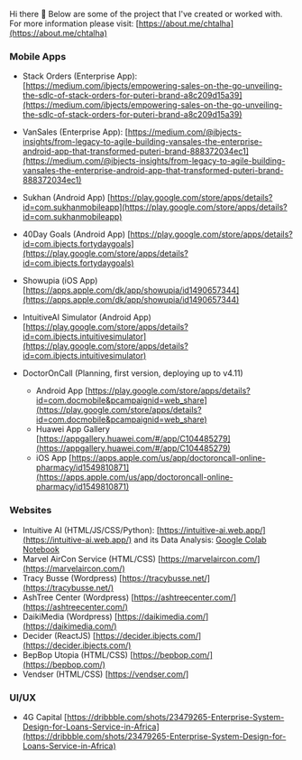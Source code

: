 Hi there 👋 Below are some of the project that I've created or worked with. For more information please visit: [https://about.me/chtalha](https://about.me/chtalha)

### Mobile Apps
- Stack Orders (Enterprise App): [https://medium.com/ibjects/empowering-sales-on-the-go-unveiling-the-sdlc-of-stack-orders-for-puteri-brand-a8c209d15a39](https://medium.com/ibjects/empowering-sales-on-the-go-unveiling-the-sdlc-of-stack-orders-for-puteri-brand-a8c209d15a39)
- VanSales (Enterprise App): [https://medium.com/@ibjects-insights/from-legacy-to-agile-building-vansales-the-enterprise-android-app-that-transformed-puteri-brand-888372034ec1](https://medium.com/@ibjects-insights/from-legacy-to-agile-building-vansales-the-enterprise-android-app-that-transformed-puteri-brand-888372034ec1)
- Sukhan (Android App) [https://play.google.com/store/apps/details?id=com.sukhanmobileapp](https://play.google.com/store/apps/details?id=com.sukhanmobileapp)
- 40Day Goals (Android App) [https://play.google.com/store/apps/details?id=com.ibjects.fortydaygoals](https://play.google.com/store/apps/details?id=com.ibjects.fortydaygoals)
- Showupia (iOS App) [https://apps.apple.com/dk/app/showupia/id1490657344](https://apps.apple.com/dk/app/showupia/id1490657344)
- IntuitiveAI Simulator (Android App) [https://play.google.com/store/apps/details?id=com.ibjects.intuitivesimulator](https://play.google.com/store/apps/details?id=com.ibjects.intuitivesimulator)

- DoctorOnCall (Planning, first version, deploying up to v4.11)
  - Android App [https://play.google.com/store/apps/details?id=com.docmobile&pcampaignid=web_share](https://play.google.com/store/apps/details?id=com.docmobile&pcampaignid=web_share)
  - Huawei App Gallery [https://appgallery.huawei.com/#/app/C104485279](https://appgallery.huawei.com/#/app/C104485279)
  - iOS App [https://apps.apple.com/us/app/doctoroncall-online-pharmacy/id1549810871](https://apps.apple.com/us/app/doctoroncall-online-pharmacy/id1549810871)

### Websites
- Intuitive AI (HTML/JS/CSS/Python): [https://intuitive-ai.web.app/](https://intuitive-ai.web.app/) and its Data Analysis: [Google Colab Notebook](https://colab.research.google.com/drive/1rwPrzAS6J2lW0RVjqGaLpm4KaPwGGVdi?usp=sharing)
- Marvel AirCon Service (HTML/CSS) [https://marvelaircon.com/](https://marvelaircon.com/)
- Tracy Busse (Wordpress) [https://tracybusse.net/](https://tracybusse.net/)
- AshTree Center (Wordpress) [https://ashtreecenter.com/](https://ashtreecenter.com/)
- DaikiMedia (Wordpress) [https://daikimedia.com/](https://daikimedia.com/)
- Decider (ReactJS) [https://decider.ibjects.com/](https://decider.ibjects.com/)
- BepBop Utopia (HTML/CSS) [https://bepbop.com/](https://bepbop.com/)
- Vendser (HTML/CSS) [https://vendser.com/]

### UI/UX
- 4G Capital [https://dribbble.com/shots/23479265-Enterprise-System-Design-for-Loans-Service-in-Africa](https://dribbble.com/shots/23479265-Enterprise-System-Design-for-Loans-Service-in-Africa)


<!--
**thechaudharysab/thechaudharysab** is a ✨ _special_ ✨ repository because its `README.md` (this file) appears on your GitHub profile.

Here are some ideas to get you started:

- 🔭 I’m currently working on ...
- 🌱 I’m currently learning ...
- 👯 I’m looking to collaborate on ...
- 🤔 I’m looking for help with ...
- 💬 Ask me about ...
- 📫 How to reach me: ...
- 😄 Pronouns: ...
- ⚡ Fun fact: ...
-->
